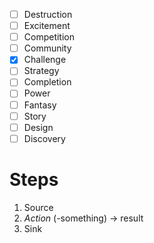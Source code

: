 - [ ] Destruction
- [ ] Excitement
- [ ] Competition
- [ ] Community
- [x] Challenge
- [ ] Strategy
- [ ] Completion
- [ ] Power
- [ ] Fantasy
- [ ] Story
- [ ] Design
- [ ] Discovery

# Steps
1. Source
2. *Action* (-something) -> result
3. Sink
